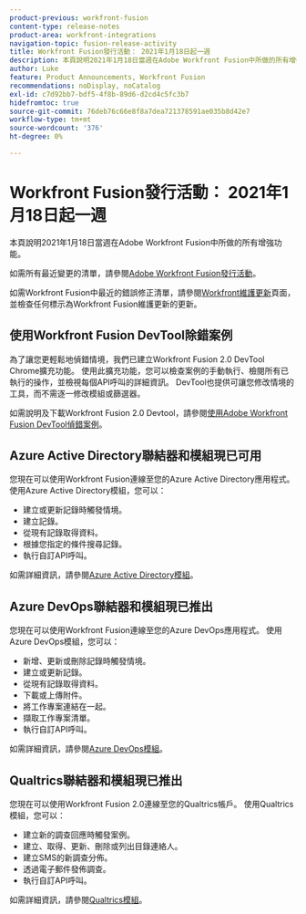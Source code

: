 ```yaml
---
product-previous: workfront-fusion
content-type: release-notes
product-area: workfront-integrations
navigation-topic: fusion-release-activity
title: Workfront Fusion發行活動： 2021年1月18日起一週
description: 本頁說明2021年1月18日當週在Adobe Workfront Fusion中所做的所有增強功能。
author: Luke
feature: Product Announcements, Workfront Fusion
recommendations: noDisplay, noCatalog
exl-id: c7d92bb7-bdf5-4f8b-89d6-d2cd4c5fc3b7
hidefromtoc: true
source-git-commit: 76deb76c66e8f8a7dea721378591ae035b8d42e7
workflow-type: tm+mt
source-wordcount: '376'
ht-degree: 0%

---
```


# Workfront Fusion發行活動： 2021年1月18日起一週

本頁說明2021年1月18日當週在Adobe Workfront Fusion中所做的所有增強功能。

如需所有最近變更的清單，請參閱[Adobe Workfront Fusion發行活動](../../../product-announcements/product-releases/fusion-release-activity/fusion-release-activity.md)。

如需Workfront Fusion中最近的錯誤修正清單，請參閱[Workfront維護更新](https://experienceleague.adobe.com/docs/workfront-known-issues/releases/current-updates.html)頁面，並檢查任何標示為Workfront Fusion維護更新的更新。

## 使用Workfront Fusion DevTool除錯案例

為了讓您更輕鬆地偵錯情境，我們已建立Workfront Fusion 2.0 DevTool Chrome擴充功能。 使用此擴充功能，您可以檢查案例的手動執行、檢閱所有已執行的操作，並檢視每個API呼叫的詳細資訊。 DevTool也提供可讓您修改情境的工具，而不需逐一修改模組或篩選器。

如需說明及下載Workfront Fusion 2.0 Devtool，請參閱[使用Adobe Workfront Fusion DevTool偵錯案例](../../../workfront-fusion/scenarios/debug-scenarios-with-dev-tool.md)。

## Azure Active Directory聯結器和模組現已可用

您現在可以使用Workfront Fusion連線至您的Azure Active Directory應用程式。 使用Azure Active Directory模組，您可以：

* 建立或更新記錄時觸發情境。
* 建立記錄。
* 從現有記錄取得資料。
* 根據您指定的條件搜尋記錄。
* 執行自訂API呼叫。

如需詳細資訊，請參閱[Azure Active Directory模組](../../../workfront-fusion/apps-and-their-modules/azure-ad-modules.md)。

## Azure DevOps聯結器和模組現已推出

您現在可以使用Workfront Fusion連線至您的Azure DevOps應用程式。 使用Azure DevOps模組，您可以：

* 新增、更新或刪除記錄時觸發情境。
* 建立或更新記錄。
* 從現有記錄取得資料。
* 下載或上傳附件。
* 將工作專案連結在一起。
* 擷取工作專案清單。
* 執行自訂API呼叫。

如需詳細資訊，請參閱[Azure DevOps模組](../../../workfront-fusion/apps-and-their-modules/azure-dev-ops.md)。

## Qualtrics聯結器和模組現已推出

您現在可以使用Workfront Fusion 2.0連線至您的Qualtrics帳戶。 使用Qualtrics模組，您可以：

* 建立新的調查回應時觸發案例。
* 建立、取得、更新、刪除或列出目錄連絡人。
* 建立SMS的新調查分佈。
* 透過電子郵件發佈調查。
* 執行自訂API呼叫。

如需詳細資訊，請參閱[Qualtrics模組](../../../workfront-fusion/apps-and-their-modules/qualtrics-modules.md)。
